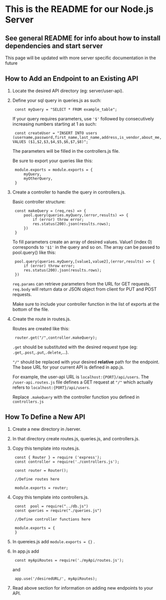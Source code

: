 # This is the README for our Node.js Server
## See general README for info about how to install dependencies and start server
This page will be updated with more server specific documentation in the future

## How to Add an Endpoint to an Existing API
1) Locate the desired API directory (eg: server/user-api).
2) Define your sql query in queries.js as such:

        const myQuery = "SELECT * FROM example_table";

    If your query requires parameters, use `'$'` followed by consecutively increasing numbers starting at 1 as such:

        const createUser = "INSERT INTO users (username,password,first_name,last_name,address,is_vendor,about_me,email) VALUES ($1,$2,$3,$4,$5,$6,$7,$8)";
    
    The parameters will be filled in the controllers.js file.
    
    Be sure to export your queries like this:

        module.exports = module.exports = {
            myQuery,
            myOtherQuery,
        }
3) Create a controller to handle the query in controllers.js.
    
    Basic controller structure:
        
        const makeQuery = (req,res) => {
            pool.query(queries.myQuery,(error,results) => {
                if (error) throw error;
                res.status(200).json(results.rows);
            })
        }

    To fill parameters create an array of desired values. Value1 (index 0) corresponds to `'$1'` in the query and so on. The array can be passed to pool.query() like this:

        pool.query(queries.myQuery,[value1,value2],(error,results) => {
            if (error) throw error;
            res.status(200).json(results.rows);
        })

    `req.params` can retrieve parameters from the URL for GET requests. `req.body` will return data or JSON object from client for PUT and POST requests.

    Make sure to include your controller function in the list of exports at the bottom of the file.

4) Create the route in routes.js.

    Routes are created like this:

        router.get("/",controller.makeQuery);
    
    `.get` should be substituted with the desired request type (eg: `.get`,`.post`,`.put`,`.delete`,...).

    `"/"` should be replaced with your desired **relative** path for the endpoint. The base URL for your current API is defined in app.js. 
    
    For example, the user-api URL is `localhost:{PORT}/api/users`. The `/user-api.routes.js` file defines a GET request at `"/"` which actually refers to `localhost:{PORT}/api/users`.

    Replace `.makeQuery` with the controller function you defined in `controllers.js`

## How To Define a New API
1) Create a new directory in /server.
2) In that directory create routes.js, queries.js, and controllers.js.
3) Copy this template into routes.js.

        const { Router } = require ('express');
        const controller = require('./controllers.js');

        const router = Router();

        //Define routes here

        module.exports = router;
4) Copy this template into controllers.js.
        
        const  pool = require("../db.js") 
        const queries = require("./queries.js")

        //Define controller functions here

        module.exports = {
        }
5) In quereies.js add `module.exports = {}` .
6) In app.js add 
        
        const myApiRoutes = require('./myApi/routes.js');

    and

        app.use('/desiredURL/', myApiRoutes);
7) Read above section for information on adding new endpoints to your API.
    


